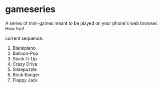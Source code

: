 # gameseries
A series of mini-games meant to be played on your phone's web browser. How fun!

current sequence:
1. Blankpiano
2. Balloon-Pop
3. Stack-It-Up
4. Crazy Driva
5. Slidepuzzle
6. Brick Banger
7. Flappy Jack
